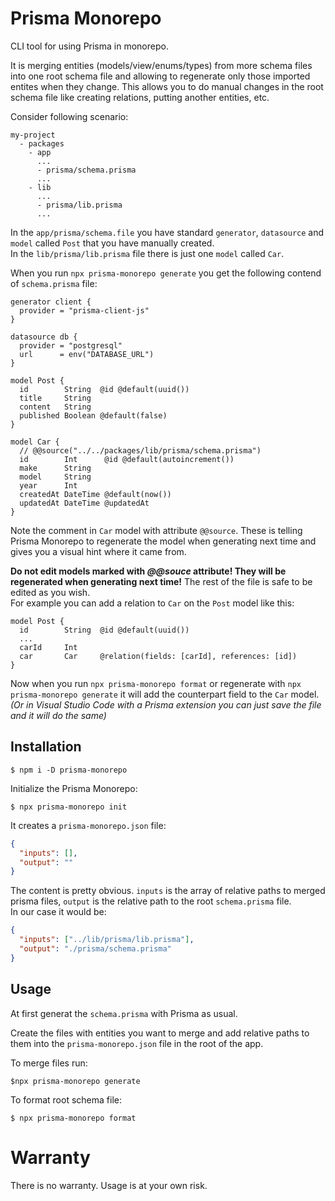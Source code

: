 # Prisma Monorepo

CLI tool for using Prisma in monorepo.

It is merging entities (models/view/enums/types) from more schema files into one root schema file and allowing to regenerate only those imported entites when they change. This allows you to do manual changes in the root schema file like creating relations, putting another entities, etc.

Consider following scenario:

```
my-project
  - packages
    - app
      ...
      - prisma/schema.prisma
      ...
    - lib
      ...
      - prisma/lib.prisma
      ...
```

In the `app/prisma/schema.file` you have standard `generator`, `datasource` and `model` called `Post` that you have manually created.  
In the `lib/prisma/lib.prisma` file there is just one `model` called `Car`.

When you run `npx prisma-monorepo generate` you get the following contend of `schema.prisma` file:

```prisma
generator client {
  provider = "prisma-client-js"
}

datasource db {
  provider = "postgresql"
  url      = env("DATABASE_URL")
}

model Post {
  id        String  @id @default(uuid())
  title     String
  content   String
  published Boolean @default(false)
}

model Car {
  // @@source("../../packages/lib/prisma/schema.prisma")
  id        Int      @id @default(autoincrement())
  make      String
  model     String
  year      Int
  createdAt DateTime @default(now())
  updatedAt DateTime @updatedAt
}
```

Note the comment in `Car` model with attribute `@@source`. These is telling Prisma Monorepo to regenerate the model when generating next time and gives you a visual hint where it came from.

**Do not edit models marked with _@@souce_ attribute! They will be regenerated when generating next time!** The rest of the file is safe to be edited as you wish.  
For example you can add a relation to `Car` on the `Post` model like this:

```prisma
model Post {
  id        String  @id @default(uuid())
  ...
  carId     Int
  car       Car     @relation(fields: [carId], references: [id])
}
```

Now when you run `npx prisma-monorepo format` or regenerate with `npx prisma-monorepo generate` it will add the counterpart field to the `Car` model.  
_(Or in Visual Studio Code with a Prisma extension you can just save the file and it will do the same)_

## Installation

`$ npm i -D prisma-monorepo`

Initialize the Prisma Monorepo:

`$ npx prisma-monorepo init`

It creates a `prisma-monorepo.json` file:

```json
{
  "inputs": [],
  "output": ""
}
```

The content is pretty obvious. `inputs` is the array of relative paths to merged prisma files, `output` is the relative path to the root `schema.prisma` file.  
In our case it would be:

```json
{
  "inputs": ["../lib/prisma/lib.prisma"],
  "output": "./prisma/schema.prisma"
}
```

## Usage

At first generat the `schema.prisma` with Prisma as usual.

Create the files with entities you want to merge and add relative paths to them into the `prisma-monorepo.json` file in the root of the app.

To merge files run:

`$npx prisma-monorepo generate`

To format root schema file:

`$ npx prisma-monorepo format`

# Warranty

There is no warranty. Usage is at your own risk.
